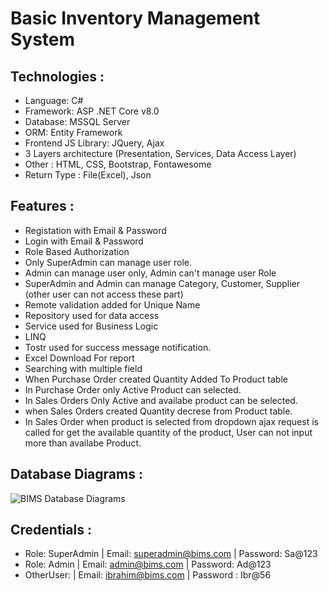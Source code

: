 # Basic Inventory Management System

## Technologies :
- Language: C#
- Framework: ASP .NET Core v8.0
- Database: MSSQL Server
- ORM: Entity Framework
- Frontend JS Library: JQuery, Ajax 
- 3 Layers architecture (Presentation, Services, Data Access Layer)
- Other : HTML, CSS, Bootstrap, Fontawesome
- Return Type : File(Excel), Json

## Features :
- Registation with Email & Password
- Login with Email & Password
- Role Based Authorization
- Only SuperAdmin can manage user role.
- Admin can manage user only, Admin can't manage user Role
- SuperAdmin and Admin can manage Category, Customer, Supplier (other user can not access these part)
- Remote validation added for Unique Name
- Repository used for data access
- Service used for Business Logic
- LINQ
- Tostr used for success message notification.
- Excel Download For report
- Searching with multiple field
- When Purchase Order created Quantity Added To Product table
- In Purchase Order only Active Product can selected.
- In Sales Orders Only Active and availabe product can be selected.
- when Sales Orders created Quantity decrese from Product table.
- In Sales Order when product is selected from dropdown ajax request is called for get the available quantity of the product, User can not input more than availabe Product.

## Database Diagrams :
![BIMS Database Diagrams](https://github.com/user-attachments/assets/ea3231ff-ed2f-4cbe-bd65-b5f53cbd77a8)


## Credentials :
- Role: SuperAdmin | Email: superadmin@bims.com | Password: Sa@123
- Role: Admin | Email: admin@bims.com | Password: Ad@123
- OtherUser: | Email: ibrahim@bims.com | Password : Ibr@56

